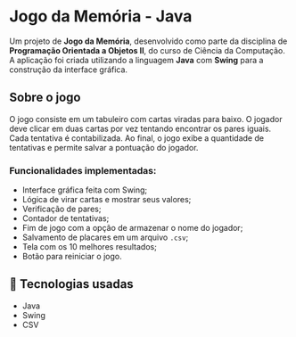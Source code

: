 
# Jogo da Memória - Java

Um projeto de **Jogo da Memória**, desenvolvido como parte da disciplina de **Programação Orientada a Objetos II**, do curso de Ciência da Computação.  
A aplicação foi criada utilizando a linguagem **Java** com **Swing** para a construção da interface gráfica.

## Sobre o jogo

O jogo consiste em um tabuleiro com cartas viradas para baixo. O jogador deve clicar em duas cartas por vez tentando encontrar os pares iguais. Cada tentativa é contabilizada. Ao final, o jogo exibe a quantidade de tentativas e permite salvar a pontuação do jogador.

### Funcionalidades implementadas:
- Interface gráfica feita com Swing;
- Lógica de virar cartas e mostrar seus valores;
- Verificação de pares;
- Contador de tentativas;
- Fim de jogo com a opção de armazenar o nome do jogador;
- Salvamento de placares em um arquivo `.csv`;
- Tela com os 10 melhores resultados;
- Botão para reiniciar o jogo.

## 🧩 Tecnologias usadas
- Java
- Swing
- CSV
